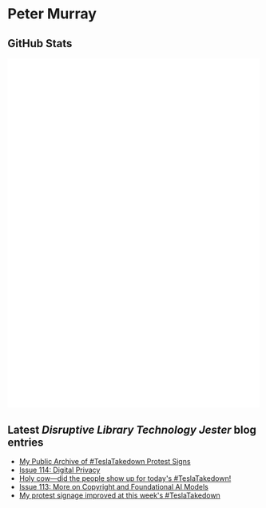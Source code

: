 # Peter Murray

## GitHub Stats
![Metrics](/github-metrics.svg)


## Latest _Disruptive Library Technology Jester_ blog entries
<!-- BLOG-POST-LIST:START -->
- [My Public Archive of #TeslaTakedown Protest Signs](https://dltj.org/article/tesla-takedown-protest-signs)
- [Issue 114: Digital Privacy](https://dltj.org/article/issue-114-digital-privacy)
- [Holy cow—did the people show up for today&#39;s #TeslaTakedown!](https://dltj.org/article/tesla-takedown-march-29)
- [Issue 113: More on Copyright and Foundational AI Models](https://dltj.org/article/issue-113-llm-copyright)
- [My protest signage improved at this week&#39;s #TeslaTakedown](https://dltj.org/article/tesla-takedown-march-22)
<!-- BLOG-POST-LIST:END -->


[LinkedIn]: https://www.linkedin.com/in/datagazetteer "LinkedIn"
[Twitter]: https://twitter.com/DataG "Twitter"
[blog]: https://dltj.org/ "Blog"
